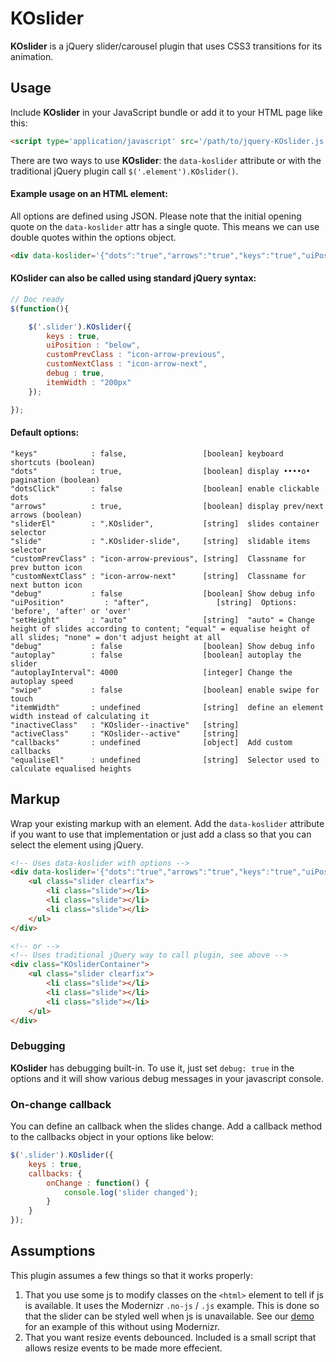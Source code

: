 # KOslider
**KOslider** is a jQuery slider/carousel plugin that uses CSS3 transitions for its animation.

## Usage
Include **KOslider** in your JavaScript bundle or add it to your HTML page like this:

```html
<script type='application/javascript' src='/path/to/jquery-KOslider.js'></script>
```

There are two ways to use **KOslider**: the `data-koslider` attribute or with the traditional jQuery plugin call `$('.element').KOslider()`.

#### Example usage on an HTML element:
All options are defined using JSON. Please note that the initial opening quote on the `data-koslider` attr has a single quote. This means we can use double quotes within the options object.

```html
<div data-koslider='{"dots":"true","arrows":"true","keys":"true","uiPosition":"above","debug":"true"}'>
```


#### KOslider can also be called using standard jQuery syntax:
```js
// Doc ready
$(function(){

	$('.slider').KOslider({
		keys : true,
		uiPosition : "below",
		customPrevClass : "icon-arrow-previous",
		customNextClass : "icon-arrow-next",
		debug : true,
		itemWidth : "200px"
	});

});
```

#### Default options:
```
"keys"            : false,                 [boolean] keyboard shortcuts (boolean)
"dots"            : true,                  [boolean] display ••••o• pagination (boolean)
"dotsClick"       : false                  [boolean] enable clickable dots
"arrows"          : true,                  [boolean] display prev/next arrows (boolean)
"sliderEl"        : ".KOslider",           [string]  slides container selector
"slide"           : ".KOslider-slide",     [string]  slidable items selector
"customPrevClass" : "icon-arrow-previous", [string]  Classname for prev button icon
"customNextClass" : "icon-arrow-next"      [string]  Classname for next button icon
"debug"           : false                  [boolean] Show debug info
"uiPosition"         : "after",               [string]  Options: 'before', 'after' or 'over'
"setHeight"       : "auto"                 [string]  "auto" = Change height of slides according to content; "equal" = equalise height of all slides; "none" = don't adjust height at all
"debug"           : false                  [boolean] Show debug info
"autoplay"        : false                  [boolean] autoplay the slider
"autoplayInterval": 4000                   [integer] Change the autoplay speed
"swipe"           : false                  [boolean] enable swipe for touch
"itemWidth"       : undefined              [string]  define an element width instead of calculating it
"inactiveClass"   : "KOslider--inactive"   [string]
"activeClass"     : "KOslider--active"     [string]
"callbacks"       : undefined              [object]  Add custom callbacks
"equaliseEl"      : undefined              [string]  Selector used to calculate equalised heights
```

## Markup
Wrap your existing markup with an element. Add the `data-koslider` attribute if you want to use that implementation or just add a class so that you can select the element using jQuery.

```html
<!-- Uses data-koslider with options -->
<div data-koslider='{"dots":"true","arrows":"true","keys":"true","uiPosition":"above","debug":"true"}'>
	<ul class="slider clearfix">
		<li class="slide"></li>
		<li class="slide"></li>
		<li class="slide"></li>
	</ul>
</div>

<!-- or -->
<!-- Uses traditional jQuery way to call plugin, see above -->
<div class="KOsliderContainer">
	<ul class="slider clearfix">
		<li class="slide"></li>
		<li class="slide"></li>
		<li class="slide"></li>
	</ul>
</div>
```

### Debugging
**KOslider** has debugging built-in. To use it, just set `debug: true` in the options and it will show various debug messages in your javascript console.

### On-change callback
You can define an callback when the slides change. Add a callback method to the callbacks object in your options like below:

```js
$('.slider').KOslider({
	keys : true,
	callbacks: {
		onChange : function() {
			console.log('slider changed');
		}
	}
});
```

## Assumptions
This plugin assumes a few things so that it works properly:

1. That you use some js to modify classes on the `<html>` element to tell if js is available. It uses the Modernizr `.no-js` / `.js` example. This is done so that the slider can be styled well when js is unavailable. See our [demo](https://github.com/mrmartineau/KOslider/blob/master/index.html#L10) for an example of this without using Modernizr.
2. That you want resize events debounced. Included is a small script that allows resize events to be made more effecient.


